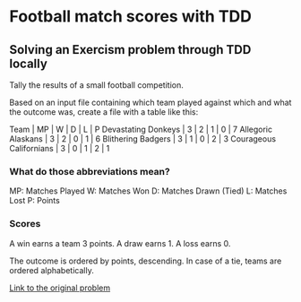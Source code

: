 # Football match scores with TDD

## Solving an Exercism problem through TDD locally

Tally the results of a small football competition.

Based on an input file containing which team played against which and what the outcome was, create a file with a table like this:

Team                           | MP |  W |  D |  L |  P
Devastating Donkeys            |  3 |  2 |  1 |  0 |  7
Allegoric Alaskans             |  3 |  2 |  0 |  1 |  6
Blithering Badgers             |  3 |  1 |  0 |  2 |  3
Courageous Californians        |  3 |  0 |  1 |  2 |  1


### What do those abbreviations mean?

MP: Matches Played
W: Matches Won
D: Matches Drawn (Tied)
L: Matches Lost
P: Points

### Scores
A win earns a team 3 points. A draw earns 1. A loss earns 0.

The outcome is ordered by points, descending. In case of a tie, teams are ordered alphabetically.

[Link to the original problem](https://exercism.org/tracks/ruby/exercises/tournament)

